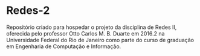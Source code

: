 # Redes-2
Repositório criado para hospedar o projeto da disciplina de Redes II, oferecida pelo professor Otto Carlos M. B. Duarte em 2016.2 na Universidade Federal do Rio de Janeiro como parte do curso de graduação em Engenharia de Computação e Informação.
